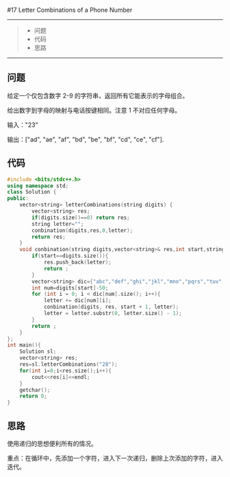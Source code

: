 #17 Letter Combinations of a Phone Number

---

> * 问题
> * 代码
> * 思路

---

## 问题

给定一个仅包含数字 2-9 的字符串，返回所有它能表示的字母组合。

给出数字到字母的映射与电话按键相同。注意 1 不对应任何字母。

输入："23"

输出：["ad", "ae", "af", "bd", "be", "bf", "cd", "ce", "cf"].

## 代码

```c++
#include <bits/stdc++.h>
using namespace std;
class Solution {
public:
    vector<string> letterCombinations(string digits) {
        vector<string> res;
        if(digits.size()==0) return res;
        string letter="";
        conbination(digits,res,0,letter);
        return res;
    }
    void conbination(string digits,vector<string>& res,int start,string letter){
        if(start==digits.size()){
            res.push_back(letter);
            return ;
        }
        vector<string> dic={"abc","def","ghi","jkl","mno","pqrs","tuv","wxyz"};
        int num=digits[start]-50;
        for (int i = 0; i < dic[num].size(); i++){
            letter += dic[num][i];
            conbination(digits, res, start + 1, letter);
            letter = letter.substr(0, letter.size() - 1);
        }
        return ;
    }
};
int main(){
    Solution sl;
    vector<string> res;
    res=sl.letterCombinations("28");
    for(int i=0;i<res.size();i++){
        cout<<res[i]<<endl;
    }
    getchar();
    return 0;
}
```

## 思路

使用递归的思想便利所有的情况。

重点：在循环中，先添加一个字符，进入下一次递归，删除上次添加的字符，进入迭代。